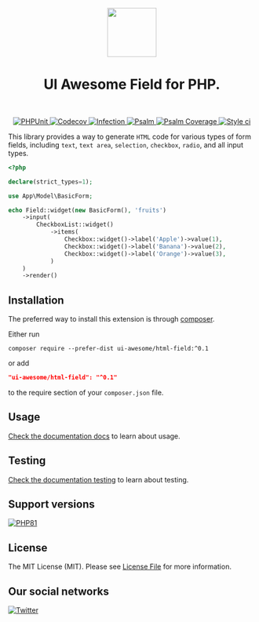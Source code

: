 <p align="center">
    <a href="https://github.com/ui-awesome/html-field" target="_blank">
        <img src="https://avatars.githubusercontent.com/u/121752654?s=200&v=4" height="100px">
    </a>
    <h1 align="center">UI Awesome Field for PHP.</h1>
    <br>
</p>

<p align="center">
    <a href="https://github.com/ui-awesome/html-field/actions/workflows/build.yml" target="_blank">
        <img src="https://github.com/ui-awesome/html-field/actions/workflows/build.yml/badge.svg" alt="PHPUnit">
    </a>
    <a href="https://codecov.io/gh/ui-awesome/html-field" target="_blank">
        <img src="https://codecov.io/gh/ui-awesome/html-field/branch/main/graph/badge.svg?token=MF0XUGVLYC" alt="Codecov">
    </a>
    <a href="https://dashboard.stryker-mutator.io/reports/github.com/ui-awesome/html-field/main" target="_blank">
        <img src="https://img.shields.io/endpoint?style=flat&url=https%3A%2F%2Fbadge-api.stryker-mutator.io%2Fgithub.com%2Fui-awesome%2Fhtml-field%2Fmain" alt="Infection">
    </a>
    <a href="https://github.com/ui-awesome/html-field/actions/workflows/static.yml" target="_blank">
        <img src="https://github.com/ui-awesome/html-field/actions/workflows/static.yml/badge.svg" alt="Psalm">
    </a>
    <a href="https://shepherd.dev/github/ui-awesome/html-field" target="_blank">
        <img src="https://shepherd.dev/github/ui-awesome/html-field/coverage.svg" alt="Psalm Coverage">
    </a>
    <a href="https://github.styleci.io/repos/773914929?branch=main">
        <img src="https://github.styleci.io/repos/773914929/shield?branch=main" alt="Style ci">
    </a>         
</p>

This library provides a way to generate `HTML` code for various types of form fields, including `text`, `text area`,
`selection`, `checkbox`, `radio`, and all input types.

```php
<?php

declare(strict_types=1);

use App\Model\BasicForm;

echo Field::widget(new BasicForm(), 'fruits')
    ->input(
        CheckboxList::widget()
            ->items(
                Checkbox::widget()->label('Apple')->value(1),
                Checkbox::widget()->label('Banana')->value(2),
                Checkbox::widget()->label('Orange')->value(3),
            )
    )
    ->render()
```

## Installation

The preferred way to install this extension is through [composer](https://getcomposer.org/download/).

Either run

```shell
composer require --prefer-dist ui-awesome/html-field:^0.1
```

or add

```json
"ui-awesome/html-field": "^0.1"
```

to the require section of your `composer.json` file. 

## Usage

[Check the documentation docs](/docs/README.md) to learn about usage.

## Testing

[Check the documentation testing](/docs/testing.md) to learn about testing.

## Support versions

[![PHP81](https://img.shields.io/badge/PHP-%3E%3D8.1-787CB5)](https://www.php.net/releases/8.1/en.php)

## License

The MIT License (MIT). Please see [License File](LICENSE.md) for more information.

## Our social networks

[![Twitter](https://img.shields.io/badge/twitter-follow-1DA1F2?logo=twitter&logoColor=1DA1F2&labelColor=555555?style=flat)](https://twitter.com/Terabytesoftw)
